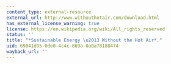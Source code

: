 ```yaml
---
content_type: external-resource
external_url: http://www.withouthotair.com/download.html
has_external_license_warning: true
license: https://en.wikipedia.org/wiki/All_rights_reserved
status: ''
title: "*Sustainable Energy \u2013 Without the Hot Air*."
uid: 69041d95-0de0-4c4c-869a-0a0a78188474
wayback_url: ''
---
```

